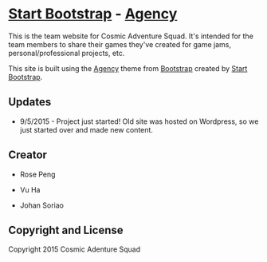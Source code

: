 # [Start Bootstrap](http://startbootstrap.com/) - [Agency](http://startbootstrap.com/template-overviews/agency/)

This is the team website for Cosmic Adventure Squad. It's intended for the team members to share their games they've created for game jams, personal/professional projects, etc. 

This site is built using the [Agency](http://startbootstrap.com/template-overviews/agency/) theme from [Bootstrap](http://getbootstrap.com/) created by [Start Bootstrap](http://startbootstrap.com/).

## Updates

* 9/5/2015 - Project just started! Old site was hosted on Wordpress, so we just started over and made new content.

## Creator

* Rose Peng

* Vu Ha

* Johan Soriao

## Copyright and License

Copyright 2015 Cosmic Adenture Squad
